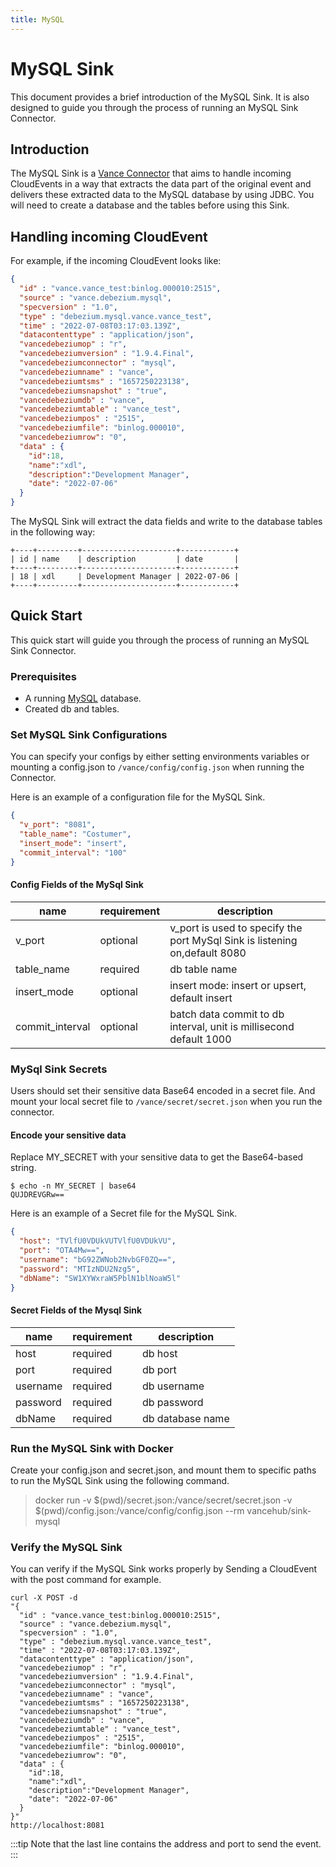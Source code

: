 ```yaml
---
title: MySQL
---
```


# MySQL Sink
This document provides a brief introduction of the MySQL Sink. 
It is also designed to guide you through the process of running an 
MySQL Sink Connector.

## Introduction
The MySQL Sink is a [Vance Connector][vc] that aims to handle
incoming CloudEvents in a way that extracts the data part of the 
original event and delivers these extracted data to the MySQL database 
by using JDBC. You will need to create a database and the tables before using 
this Sink.

## Handling incoming CloudEvent 
For example, if the incoming CloudEvent looks like:
```json
{
  "id" : "vance.vance_test:binlog.000010:2515",
  "source" : "vance.debezium.mysql",
  "specversion" : "1.0",
  "type" : "debezium.mysql.vance.vance_test",
  "time" : "2022-07-08T03:17:03.139Z",
  "datacontenttype" : "application/json",
  "vancedebeziumop" : "r",
  "vancedebeziumversion" : "1.9.4.Final",
  "vancedebeziumconnector" : "mysql",
  "vancedebeziumname" : "vance",
  "vancedebeziumtsms" : "1657250223138",
  "vancedebeziumsnapshot" : "true",
  "vancedebeziumdb" : "vance",
  "vancedebeziumtable" : "vance_test",
  "vancedebeziumpos" : "2515",
  "vancedebeziumfile": "binlog.000010",
  "vancedebeziumrow": "0",
  "data" : {
    "id":18,
    "name":"xdl",
    "description":"Development Manager",
    "date": "2022-07-06"
  }
}
```
The MySQL Sink will extract the data fields and write to the database tables in the following way:
```text
+----+---------+---------------------+------------+
| id | name    | description         | date       |
+----+---------+---------------------+------------+
| 18 | xdl     | Development Manager | 2022-07-06 |
+----+---------+---------------------+------------+
```

## Quick Start
This quick start will guide you through the process of running an MySQL Sink Connector.

### Prerequisites
- A running [MySQL][mysql] database.
- Created db and tables.

### Set MySQL Sink Configurations
You can specify your configs by either setting environments 
variables or mounting a config.json to `/vance/config/config.json` 
when running the Connector.

Here is an example of a configuration file for the MySQL Sink.

```json
{
  "v_port": "8081",
  "table_name": "Costumer",
  "insert_mode": "insert",
  "commit_interval": "100" 
}
```
 #### Config Fields of the MySql Sink
| name             | requirement | description                                                                |
|------------------|-------------|----------------------------------------------------------------------------|
| v_port           | optional    | v_port is used to specify the port MySql Sink is listening on,default 8080 |
| table_name       | required    | db table name                                                              |
| insert_mode      | optional    | insert mode: insert or upsert, default insert                              |
| commit_interval  | optional    | batch data commit to db interval, unit is millisecond default 1000         |

### MySql Sink Secrets

Users should set their sensitive data Base64 encoded in a secret file.
And mount your local secret file to `/vance/secret/secret.json` when you run the connector.

#### Encode your sensitive data
Replace MY_SECRET with your sensitive data to get the Base64-based string.
```shell
$ echo -n MY_SECRET | base64
QUJDREVGRw==
```


Here is an example of a Secret file for the MySQL Sink.
```json
{
  "host": "TVlfU0VDUkVUTVlfU0VDUkVU",
  "port": "OTA4Mw==",
  "username": "bG92ZWNob2NvbGF0ZQ==",
  "password": "MTIzNDU2Nzg5",
  "dbName": "SW1XYWxraW5PblN1blNoaW5l"
}
```

#### Secret Fields of the Mysql Sink

| name               | requirement | description        |
|--------------------|-------------|--------------------|
| host               | required    | db host            |
| port               | required    | db port            |
| username           | required    | db username        |
| password           | required    | db password        |
| dbName             | required    | db database name   |

### Run the MySQL Sink with Docker
Create your config.json and secret.json, and mount them to
specific paths to run the MySQL Sink using the following command.

> docker run -v $(pwd)/secret.json:/vance/secret/secret.json -v $(pwd)/config.json:/vance/config/config.json --rm vancehub/sink-mysql

### Verify the MySQL Sink 
You can verify if the MySQL Sink works properly by Sending a CloudEvent with the post command for example.

```shell
curl -X POST -d 
"{
  "id" : "vance.vance_test:binlog.000010:2515",
  "source" : "vance.debezium.mysql",
  "specversion" : "1.0",
  "type" : "debezium.mysql.vance.vance_test",
  "time" : "2022-07-08T03:17:03.139Z",
  "datacontenttype" : "application/json",
  "vancedebeziumop" : "r",
  "vancedebeziumversion" : "1.9.4.Final",
  "vancedebeziumconnector" : "mysql",
  "vancedebeziumname" : "vance",
  "vancedebeziumtsms" : "1657250223138",
  "vancedebeziumsnapshot" : "true",
  "vancedebeziumdb" : "vance",
  "vancedebeziumtable" : "vance_test",
  "vancedebeziumpos" : "2515",
  "vancedebeziumfile": "binlog.000010",
  "vancedebeziumrow": "0",
  "data" : {
    "id":18,
    "name":"xdl",
    "description":"Development Manager",
    "date": "2022-07-06"
  }
}"
http://localhost:8081 
```
:::tip
Note that the last line contains the address and port to send the event.
:::


[vc]: https://docs.linkall.com/concepts/connector
[mysql]: https://www.mysql.com